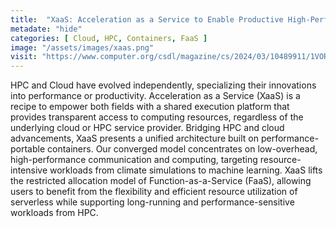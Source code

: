 ```yaml
---
title:  "XaaS: Acceleration as a Service to Enable Productive High-Performance Cloud Computing"
metadate: "hide"
categories: [ Cloud, HPC, Containers, FaaS ]
image: "/assets/images/xaas.png"
visit: "https://www.computer.org/csdl/magazine/cs/2024/03/10489911/1VORnW0nn9K"
---
```


HPC and Cloud have evolved independently, specializing their innovations into performance or productivity. Acceleration as a Service (XaaS) is a recipe to empower both fields with a shared execution platform that provides transparent access to computing resources, regardless of the underlying cloud or HPC service provider. Bridging HPC and cloud advancements, XaaS presents a unified architecture built on performance-portable containers. Our converged model concentrates on low-overhead, high-performance communication and computing, targeting resource-intensive workloads from climate simulations to machine learning. XaaS lifts the restricted allocation model of Function-as-a-Service (FaaS), allowing users to benefit from the flexibility and efficient resource utilization of serverless while supporting long-running and performance-sensitive workloads from HPC.
